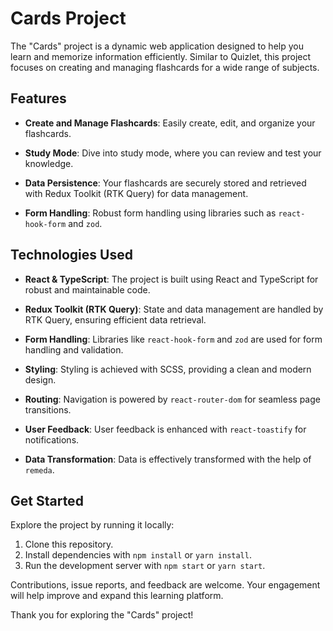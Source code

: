 # Cards Project

The "Cards" project is a dynamic web application designed to help you learn and memorize information efficiently. Similar to Quizlet, this project focuses on creating and managing flashcards for a wide range of subjects.

## Features

- **Create and Manage Flashcards**: Easily create, edit, and organize your flashcards.

- **Study Mode**: Dive into study mode, where you can review and test your knowledge.

- **Data Persistence**: Your flashcards are securely stored and retrieved with Redux Toolkit (RTK Query) for data management.

- **Form Handling**: Robust form handling using libraries such as `react-hook-form` and `zod`.

## Technologies Used

- **React & TypeScript**: The project is built using React and TypeScript for robust and maintainable code.

- **Redux Toolkit (RTK Query)**: State and data management are handled by RTK Query, ensuring efficient data retrieval.

- **Form Handling**: Libraries like `react-hook-form` and `zod` are used for form handling and validation.

- **Styling**: Styling is achieved with SCSS, providing a clean and modern design.

- **Routing**: Navigation is powered by `react-router-dom` for seamless page transitions.

- **User Feedback**: User feedback is enhanced with `react-toastify` for notifications.

- **Data Transformation**: Data is effectively transformed with the help of `remeda`.

## Get Started

Explore the project by running it locally:

1. Clone this repository.
2. Install dependencies with `npm install` or `yarn install`.
3. Run the development server with `npm start` or `yarn start`.

Contributions, issue reports, and feedback are welcome. Your engagement will help improve and expand this learning platform.

Thank you for exploring the "Cards" project!